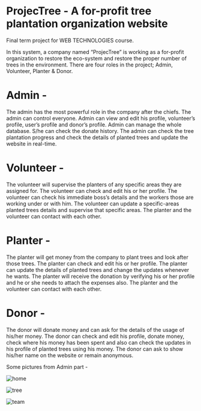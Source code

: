 # ProjecTree - A for-profit tree plantation organization website
Final term project for WEB TECHNOLOGIES course. 

In this system, a company named “ProjecTree” is working as a for-profit organization to restore the eco-system and restore the proper number of trees in the environment. There are four roles in the project; Admin, Volunteer, Planter & Donor. 

# Admin - 
The admin has the most powerful role in the company after the chiefs. The admin can control everyone. Admin can view and edit his profile, volunteer’s profile, user’s profile and donor’s profile. Admin can manage the whole database. S/he can check the donate history. The admin can check the tree plantation progress and check the details of planted trees and update the website in real-time. 

# Volunteer - 
The volunteer will supervise the planters of any specific areas they are assigned for. The volunteer can check and edit his or her profile. The volunteer can check his immediate boss’s details and the workers those are working under or with him. The volunteer can update a specific-areas planted trees details and supervise that specific areas. The planter and the volunteer can contact with each other.

# Planter - 
The planter will get money from the company to plant trees and look after those trees. The planter can check and edit his or her profile. The planter can update the details of planted trees and change the updates whenever he wants. The planter will receive the donation by verifying his or her profile and he or she needs to attach the expenses also. The planter and the volunteer can contact with each other.

# Donor - 
The donor will donate money and can ask for the details of the usage of his/her money. The donor can check and edit his profile, donate money, check where his money has been spent and also can check the updates in his profile of planted trees using his money. The donor can ask to show his/her name on the website or remain anonymous.

Some pictures from Admin part - 

![home](https://user-images.githubusercontent.com/47922615/129557147-616d9280-046d-4eb4-88a6-8423217ce8d0.PNG)

![tree](https://user-images.githubusercontent.com/47922615/129557165-cfa3cb21-7794-4aa6-bb0c-c54ca5173fc7.PNG)

![team](https://user-images.githubusercontent.com/47922615/129557177-3d7f3b36-df9c-4009-a9ff-bea2fceaded1.PNG)

